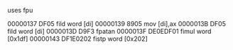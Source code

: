 uses fpu

00000137  DF05              fild word [di]
00000139  8905              mov [di],ax
0000013B  DF05              fild word [di]
0000013D  D9F3              fpatan
0000013F  DE0EDF01          fimul word [0x1df]
00000143  DF1E0202          fistp word [0x202]
